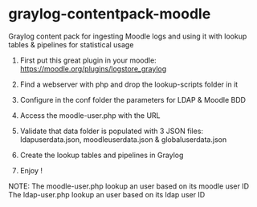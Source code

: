 # graylog-contentpack-moodle
Graylog content pack for ingesting Moodle logs and using it with lookup tables &amp; pipelines for statistical usage

1) First put this great plugin in your moodle:
https://moodle.org/plugins/logstore_graylog

2) Find a webserver with php and drop the lookup-scripts folder in it

3) Configure in the conf folder the parameters for LDAP & Moodle BDD

4) Access the moodle-user.php with the URL 

5) Validate that data folder is populated with 3 JSON files: ldapuserdata.json, moodleuserdata.json & globaluserdata.json

6) Create the lookup tables and pipelines in Graylog

7) Enjoy !

NOTE: 
    The moodle-user.php lookup an user based on its moodle user ID
    The ldap-user.php lookup an user based on its ldap user ID

